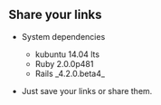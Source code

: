## Share your links ##

* System dependencies
  - kubuntu 14.04 lts
  - Ruby 2.0.0p481
  - Rails \_4.2.0.beta4\_

* Just save your links or share them.
